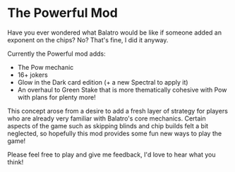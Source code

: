 # The Powerful Mod
Have you ever wondered what Balatro would be like if someone added an exponent on the chips? No? That's fine, I did it anyway.

Currently the Powerful mod adds:
- The Pow mechanic
- 16+ jokers
- Glow in the Dark card edition (+ a new Spectral to apply it)
- An overhaul to Green Stake that is more thematically cohesive with Pow
with plans for plenty more!

This concept arose from a desire to add a fresh layer of strategy for players who are already very familiar with Balatro's core mechanics. Certain aspects of the game such as skipping blinds and chip builds felt a bit neglected, so hopefully this mod provides some fun new ways to play the game!

Please feel free to play and give me feedback, I'd love to hear what you think!
